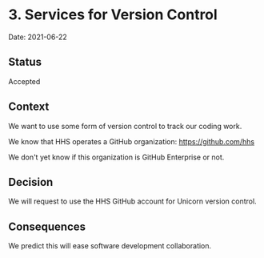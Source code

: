 # 3. Services for Version Control

Date: 2021-06-22

## Status

Accepted

## Context

We want to use some form of version control to track our coding work.

We know that HHS operates a GitHub organization: https://github.com/hhs

We don't yet know if this organization is GitHub Enterprise or not.

## Decision

We will request to use the HHS GitHub account for Unicorn version control.

## Consequences

We predict this will ease software development collaboration.
